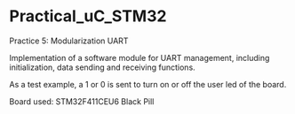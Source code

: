 # Practical_uC_STM32
Practice 5: Modularization UART

Implementation of a software module for UART management, including initialization, data sending and receiving functions.

As a test example, a 1 or 0 is sent to turn on or off the user led of the board.

Board used: STM32F411CEU6 Black Pill 
